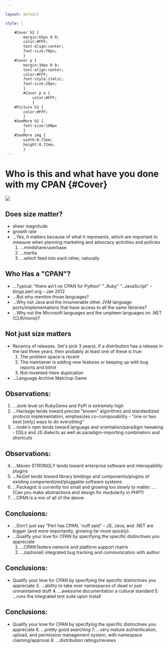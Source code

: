 ```yaml
---

layout: default

style: |

    #Cover h2 {
        margin:65px 0 0;
        color:#FFF;
        text-align:center;
        font-size:70px;
        }
    #Cover p {
        margin:10px 0 0;
        text-align:center;
        color:#FFF;
        font-style:italic;
        font-size:20px;
        }
        #Cover p a {
            color:#FFF;
            }
    #Picture h2 {
        color:#FFF;
        }
    #SeeMore h2 {
        font-size:100px
        }
    #SeeMore img {
        width:0.72em;
        height:0.72em;
        }
---
```


# Who is this and what have you done with my CPAN {#Cover}

![](pictures/cover.jpg)
<!-- photo by John Carey, fiftyfootshadows.net -->


## Does size matter?

- sheer magnitude
- growth rate
- ...Yes, it matters because of what it represents, which are important to measure when planning marketing and advocacy activities and policies
    1. ...mindshare/userbase
    2. ...inertia
    3. ...which feed into each other, naturally


## Who Has a "CPAN"?

* ...Typical: "there ain’t no CPAN for Python" "..Ruby" "..JavaScript" - blogs.perl.org - Jan 2012
* ...But why mention those languages?
* ...Why not Java and the innumerable other JVM language ports/implementations that have access to all the same libraries?
* ...Why not the Microsoft languages and the umpteen languages on .NET (CLR/mono)?


## Not just size matters

- Recency of releases.  (let's pick 3 years).  If a distribution has a release in the last three years, then probably at least one of these is true:
    1. The problem space is recent
    2. The maintainer is adding new features or keeping up with bug reports and bitrot
    3. Not-Invented-Here duplication
- ...Language Archive Matchup Game

## Observations:

1. ...Junk level on RubyGems and PyPi is extremely high
2. ...Hackage tends toward precise "known" algorithms and standardized protocol implementation, emphasizes co-composability - "one or two best [only] ways to do everything"
3. ...node's npm tends toward language and orientation/paradigm tweaking - DSLs and JS dialects as well as paradigm-importing combinators and shortcuts


## Observations:

4. ...Maven STRONGLY tends toward enterprise software and interopability plugins
5. ...NuGet tends toward library bindings and components/plugins of existing componentized/pluggable software systems
6. ...Packagist is currently too small and growing too slowly to matter.  ...(Can you make abstractions and design for modularity in PHP?)
7. ...CPAN is a mix of all of the above.

## Conclusions:

- ...Don't just say "Perl has CPAN, 'nuff said" - JS, Java, and .NET are bigger (and more importantly, growing far more quickly).
- ...Qualify your love for CPAN by specifying the specific distinctives you appreciate
    1. ...CPANTesters network and platform support matrix
    2. ...(optional) integrated bug tracking and communication with author

## Conclusions:

- Qualify your love for CPAN by specifying the specific distinctives you appreciate
    3. ...ability to take over namespaces of dead or just unmaintained stuff
    4. ...awesome documentation a cultural standard
    5. ...runs the integrated test suite upon install

## Conclusions:

- Qualify your love for CPAN by specifying the specific distinctives you appreciate
    6. ...pretty good searching
    7. ...very mature authentication, upload, and permission management system, with namespace claiming/approval
    8. ...distribution ratings/reviews


